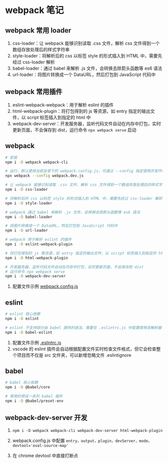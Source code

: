 # webpack 笔记

## webpack 常用 loader

1. css-loader：让 webpack 能够识别读取 .css 文件，解析 css 文件得到一个数组存放处理后的样式字符串
2. style-loader：将解析后的 css 以标签 style 的形式插入到 HTML 中，需要先经过 css-loader 解析
3. babel-loader：通过 babel 来解析 .js 文件，会转换去除箭头函数等 es6 语法
4. url-loader：将图片转换成一个 DataURL，然后打包到 JavaScript 代码中

## webpack 常用插件

1. eslint-webpack-webpack：用于解析 eslint 的插件
2. html-webpack-plugin：将打包得到的 js 等资源，如 entry 指定的输出文件，以 script 标签插入到指定的 html 中
3. webpack-dev-server：开发服务器，监听代码文件自动在内存中打包，实时更新页面，不会保存到 dist，运行命令 `npx webpack serve` 启动

## webpack

```bash
# 安装
npm i -D webpack webpack-cli

# 运行，默认使用当前目录下的 webpack.config.js，可通过 --config 指定使用开发环境和生产环境不同的配置
npx webpack --config webpack.dev.js

# 让 webpack 能够识别读取 .css 文件，解析 css 文件得到一个数组存放处理后的样式字符串
npm i -D css-loader

# 将解析后的 css 以标签 style 的形式插入到 HTML 中，需要先经过 css-loader 解析
npm i -D style-loader

# webpack 通过 babel 来解析 .js 文件，会转换去除箭头函数等 es6 语法
npm i -D babel-loader

# 将图片转换成一个 DataURL，然后打包到 JavaScript 代码中
npm i -D url-loader

# webpack 用于解析 eslint 的插件
npm i -D eslint-webpack-plugin

# 将打包得到的 js 等资源，如 entry 指定的输出文件，以 script 标签插入到指定的 html 中
npm i -D html-webpack-plugin

# 开发服务器，监听代码文件自动在内存中打包，实时更新页面，不会保存到 dist
# 运行命令 npx webpack serve
npm i -D webpack-dev-server
```

1. 配置文件示例 [webpack.config.js](./webpack.config.js)

## eslint

```bash
# eslint 核心依赖
npm i -D eslint

# eslint 不支持部分由 babel 提供的语法，需要在 .eslintrc.js 中配置使用该解析器
npm i -D babel-eslint
```

1. 配置文件示例 [.eslintrc.js](./.eslintrc.js)
2. vscode 的 eslint 插件会自动根据配置文件实时检查文件格式，但它会检查整个项目而不仅是 src 文件夹，可以新增忽略文件 .eslintignore

## babel

```bash
# babel 核心依赖
npm i -D @babel/core

# 常用的预设一系列 babel 插件
npm i -D @babel/preset-env
```

## webpack-dev-server 开发

1. `npm i -D webpack webpack-cli webpack-dev-server html-webpack-plugin`

2. webpack.config.js 中配置 `entry，output，plugin，devServer，mode，devtool='eval-source-map'`

3. 在 chrome devtool 中直接打断点
